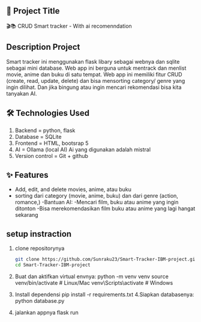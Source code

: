 ## 📌 Project Title 
🎬📚 CRUD Smart tracker - With ai recomenndation

## Description Project
Smart tracker ini menggunakan flask libary sebagai webnya dan sqlite sebagai mini database.
Web app ini berguna untuk mentrack dan menlist movie, anime dan buku di satu tempat.
Web app ini memiliki fitur CRUD (create, read, update, delete) dan bisa mensorting category/ genre yang ingin dilihat.
Dan jika bingung atau ingin mencari rekomendasi bisa kita tanyakan AI.

## 🛠️ Technologies Used
1. Backend = python, flask
2. Database = SQLite
3. Frontend = HTML, bootsrap 5
5. AI = Ollama (local AI) Ai yang digunakan adalah mistral
6. Version control =  Git + github

## ✨ Features
- Add, edit, and delete movies, anime, atau buku
- sorting dari category (movie, anime, buku) dan dari genre (action, romance,)
-Bantuan AI:
   -Mencari film, buku atau anime yang ingin ditonton
   -Bisa merekomendasikan film buku atau anime yang lagi hangat sekarang

## setup instraction
1. clone repositorynya
   ```bash
   git clone https://github.com/Sunraku23/Smart-Tracker-IBM-project.git
   cd Smart-Tracker-IBM-project

2. Buat dan aktifkan virtual envnya:
python -m venv venv
source venv/bin/activate     # Linux/Mac
venv\Scripts\activate        # Windows

3. Install dependensi
   pip install -r requirements.txt
4.Siapkan databasenya:
   python database.py

5. jalankan appnya
     flask run
   

